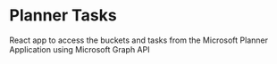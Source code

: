 # Planner Tasks

React app to access the buckets and tasks from the Microsoft Planner Application using Microsoft Graph API
